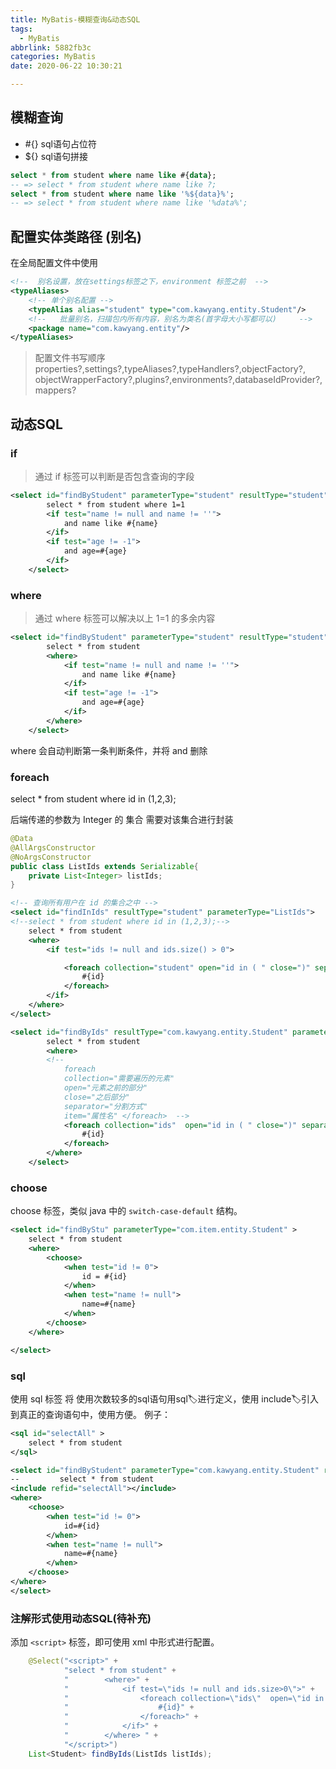 ```yaml
---
title: MyBatis-模糊查询&动态SQL
tags:
  - MyBatis
abbrlink: 5882fb3c
categories: MyBatis
date: 2020-06-22 10:30:21

---
```


## 模糊查询

- \#{} sql语句占位符
- ${} sql语句拼接


```sql
select * from student where name like #{data};
-- => select * from student where name like ?;
select * from student where name like '%${data}%'; 
-- => select * from student where name like '%data%';
```

## 配置实体类路径 (别名)

在全局配置文件中使用

```xml
<!--  别名设置，放在settings标签之下，environment 标签之前  -->
<typeAliases>
	<!-- 单个别名配置 -->
    <typeAlias alias="student" type="com.kawyang.entity.Student"/>
    <!--   批量别名，扫描包内所有内容，别名为类名(首字母大小写都可以)     -->
    <package name="com.kawyang.entity"/>
</typeAliases>
```
 > 配置文件书写顺序
properties?,settings?,typeAliases?,typeHandlers?,objectFactory?,
objectWrapperFactory?,plugins?,environments?,databaseIdProvider?,mappers?


## 动态SQL


### if

> 通过 if 标签可以判断是否包含查询的字段

```xml
<select id="findByStudent" parameterType="student" resultType="student">
        select * from student where 1=1
        <if test="name != null and name != ''">
            and name like #{name}
        </if>
        <if test="age != -1">
            and age=#{age}
        </if>
    </select>
```

### where

> 通过 where 标签可以解决以上 1=1 的多余内容  


```xml
<select id="findByStudent" parameterType="student" resultType="student">
        select * from student
        <where>
	        <if test="name != null and name != ''">
	            and name like #{name}
	        </if>
	        <if test="age != -1">
	            and age=#{age}
	        </if>
        </where>
    </select>
```
where 会自动判断第一条判断条件，并将 and 删除


### foreach

select * from student where id in (1,2,3);

后端传递的参数为 Integer 的 集合
需要对该集合进行封装

```java
@Data
@AllArgsConstructor
@NoArgsConstructor
public class ListIds extends Serializable{
	private List<Integer> listIds;
}

```

```xml
<!-- 查询所有用户在 id 的集合之中 -->
<select id="findInIds" resultType="student" parameterType="ListIds"> 
<!--select * from student where id in (1,2,3);-->
	select * from student
	<where>
		<if test="ids != null and ids.size() > 0">

			<foreach collection="student" open="id in ( " close=")" separator="," item="id" >
				#{id}
			</foreach>
	    </if>
	</where>
</select>

<select id="findByIds" resultType="com.kawyang.entity.Student" parameterType="com.kawyang.entity.ListIds">
        select * from student
        <where>
        <!-- 
			foreach 
			collection="需要遍历的元素" 
			open="元素之前的部分"
			close="之后部分" 
			separator="分割方式" 
			item="属性名" </foreach>  -->
            <foreach collection="ids"  open="id in ( " close=")" separator="," item="id" >
                #{id}
            </foreach>
        </where>
    </select>

```


### choose

choose 标签，类似 java 中的 `switch-case-default` 结构。

```xml
<select id="findByStu" parameterType="com.item.entity.Student" >
    select * from student
    <where>
        <choose>
            <when test="id != 0">
                id = #{id}
            </when>
            <when test="name != null">
                name=#{name}
            </when>
        </choose>
    </where>

</select>
```

### sql

使用 sql 标签 将 使用次数较多的sql语句用sql🏷️进行定义，使用 include🏷️引入到真正的查询语句中，使用方便。
例子：
```xml
<sql id="selectAll" >
    select * from student
</sql>

<select id="findByStudent" parameterType="com.kawyang.entity.Student" resultType="com.kawyang.entity.Student" >
--         select * from student
<include refid="selectAll"></include>
<where>
    <choose>
        <when test="id != 0">
            id=#{id}
        </when>
        <when test="name != null">
            name=#{name}
        </when>
    </choose>
</where>
</select>
```

### 注解形式使用动态SQL(待补充)

添加  `<script>` 标签，即可使用 xml 中形式进行配置。

```java
    @Select("<script>" +
            "select * from student" +
            "        <where>" +
            "            <if test=\"ids != null and ids.size>0\">" +
            "                <foreach collection=\"ids\"  open=\"id in ( \" close=\")\" separator=\",\" item=\"id\" >" +
            "                    #{id}" +
            "                </foreach>" +
            "            </if>" +
            "        </where> " +
            "</script>")
    List<Student> findByIds(ListIds listIds);
```

